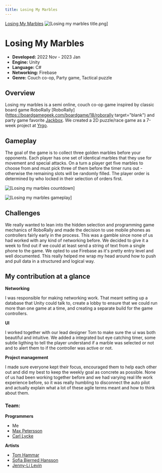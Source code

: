 ```yaml
---
title: Losing My Marbles
---
```


[Losing My Marbles](https://github.com/Llrac/losing-my-marbles)
![[Losing my marbles title.png]](../src/img/LMM.png)
 
# Losing My Marbles

- **Developed:** 2022 Nov - 2023 Jan
- **Engine:** Unity
- **Language:** C#
- **Networking:** Firebase
- **Genre:** Couch co-op, Party game, Tactical puzzle


## Overview

Losing my marbles is a semi online, couch co-op game inspired by classic board game RoboRally [RoboRally](https://boardgamegeek.com/boardgame/18/roborally target="blank") and party game favorite [Jackbox](https://www.jackboxgames.com/). We created a 2D puzzle/race game as a 7-week project at [Yrgo](https://www.yrgo.se).

## Gameplay

The goal of the game is to collect three golden marbles before your opponents. Each player has one set of identical marbles that they use for movement and special attacks. On a turn a player get five marbles to choose from and must pick three of them before the timer runs out - otherwise the remaining slots will be randomly filled. The player order is determined by who locked in their selection of orders first. 

![[Losing my marbles countdown]](../src/img/losing-my-marbles-countdown.gif)

![[Losing my marbles gameplay]](../src/img/losing-my-marbles-turn-2.gif)

## Challenges

We really wanted to lean into the hidden selection and programming game mechanics of RoboRally and made the decision to use mobile phones as controllers fairly early in the process. This was a gamble since none of us had worked with any kind of networking before. We decided to give it a week to find out if we could at least send a string of text from a single phone to the game. We opted to use Firebase as it's pretty entry level and well documented. This really helped me wrap my head around how to push and pull data in a structured and logical way.

## My contribution at a glance

**Networking**

I was responsible for making networking work. That meant setting up a database that Unity could talk to, create a lobby to ensure that we could run more than one game at a time, and creating a separate build for the game controllers.

**UI**

I worked together with our lead designer Tom to make sure the ui was both beautiful and intuitive. We added a integrated but eye catching timer, some subtle ligthing to tell the player understand if a marble was selected or not and to alert them to if the controller was active or not.  

**Project management** 

I made sure everyone kept their focus, encouraged them to help each other out and did my best to keep the weekly goal as concrete as possible. None of us had been working together before and we had varying real life work experience before, so it was really humbling to disconnect the auto pilot and actually explain what a lot of these agile terms meant and how to think about them.   


### Team: 
**Programmers** 
- Me
- [Max Petersson](https://github.com/Max-Petersson)
- [Carl Lycke](https://github.com/llrac)
 
**Artists**  
- [Tom Hammar](https://www.artstation.com/tomhammar)
- [Sofia Bjerned Hansson](https://www.artstation.com/sofiabjernedhansson) 
- [Jenny-Li Levin](https://www.artstation.com/jenny-lilevin) 
